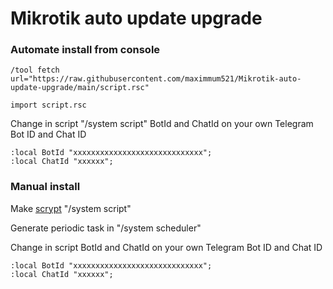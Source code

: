 # Mikrotik auto update upgrade

### Automate install from console 

```
/tool fetch url="https://raw.githubusercontent.com/maximmum521/Mikrotik-auto-update-upgrade/main/script.rsc"
```
```
import script.rsc
```

Change in script "/system script" BotId and ChatId on your own Telegram Bot ID and Chat ID 

    :local BotId "xxxxxxxxxxxxxxxxxxxxxxxxxxxxx"; 
    :local ChatId "xxxxxx";
    
### Manual install

Make [scrypt](https://raw.githubusercontent.com/maximmum521/Mikrotik-auto-update-upgrade/main/script) "/system script" 

Generate periodic task in "/system scheduler"

Change in script BotId and ChatId on your own Telegram Bot ID and Chat ID 

    :local BotId "xxxxxxxxxxxxxxxxxxxxxxxxxxxxx"; 
    :local ChatId "xxxxxx";
